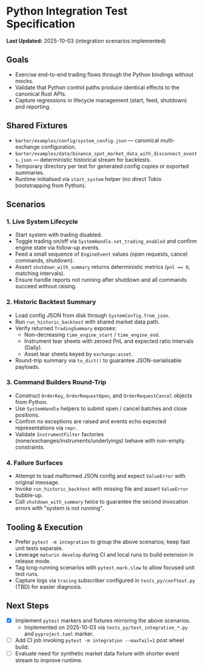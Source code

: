 # Python Integration Test Specification

**Last Updated:** 2025-10-03 (integration scenarios implemented)

## Goals
- Exercise end-to-end trading flows through the Python bindings without mocks.
- Validate that Python control paths produce identical effects to the canonical Rust APIs.
- Capture regressions in lifecycle management (start, feed, shutdown) and reporting.

## Shared Fixtures
- `barter/examples/config/system_config.json` — canonical multi-exchange configuration.
- `barter/examples/data/binance_spot_market_data_with_disconnect_events.json` — deterministic
  historical stream for backtests.
- Temporary directory per test for generated config copies or exported summaries.
- Runtime initialised via `start_system` helper (no direct Tokio bootstrapping from Python).

## Scenarios

### 1. Live System Lifecycle
- Start system with trading disabled.
- Toggle trading on/off via `SystemHandle.set_trading_enabled` and confirm engine state via
  follow-up events.
- Feed a small sequence of `EngineEvent` values (open requests, cancel commands, shutdown).
- Assert `shutdown_with_summary` returns deterministic metrics (`pnl == 0`, matching intervals).
- Ensure handle reports not running after shutdown and all commands succeed without raising.

### 2. Historic Backtest Summary
- Load config JSON from disk through `SystemConfig.from_json`.
- Run `run_historic_backtest` with shared market data path.
- Verify returned `TradingSummary` exposes:
  - Non-decreasing `time_engine_start` / `time_engine_end`.
  - Instrument tear sheets with zeroed PnL and expected ratio intervals (Daily).
  - Asset tear sheets keyed by `exchange:asset`.
- Round-trip summary via `to_dict()` to guarantee JSON-serialisable payloads.

### 3. Command Builders Round-Trip
- Construct `OrderKey`, `OrderRequestOpen`, and `OrderRequestCancel` objects from Python.
- Use `SystemHandle` helpers to submit open / cancel batches and close positions.
- Confirm no exceptions are raised and events echo expected representations via `repr`.
- Validate `InstrumentFilter` factories (none/exchanges/instruments/underlyings) behave with
  non-empty constraints.

### 4. Failure Surfaces
- Attempt to load malformed JSON config and expect `ValueError` with original message.
- Invoke `run_historic_backtest` with missing file and assert `ValueError` bubble-up.
- Call `shutdown_with_summary` twice to guarantee the second invocation errors with
  "system is not running".

## Tooling & Execution
- Prefer `pytest -m integration` to group the above scenarios; keep fast unit tests separate.
- Leverage `maturin develop` during CI and local runs to build extension in release mode.
- Tag long-running scenarios with `pytest.mark.slow` to allow focused unit test runs.
- Capture logs via `tracing` subscriber configured in `tests_py/conftest.py` (TBD) for easier
  diagnosis.

## Next Steps
- [x] Implement `pytest` markers and fixtures mirroring the above scenarios.
  - Implemented on 2025-10-03 via `tests_py/test_integration_*.py` and `pyproject.toml` marker.
- [ ] Add CI job invoking `pytest -m integration --maxfail=1` post wheel build.
- [ ] Evaluate need for synthetic market data fixture with shorter event stream to improve runtime.
